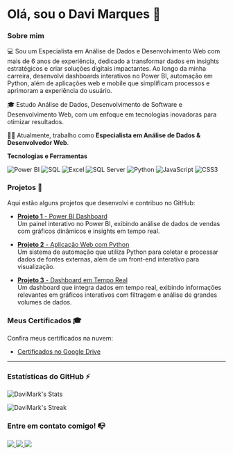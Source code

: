 # Olá, sou o Davi Marques 👋

### Sobre mim

💻 Sou um Especialista em Análise de Dados e Desenvolvimento Web com mais de 6 anos de experiência, dedicado a transformar dados em insights estratégicos e criar soluções digitais impactantes. Ao longo da minha carreira, desenvolvi dashboards interativos no Power BI, automação em Python, além de aplicações web e mobile que simplificam processos e aprimoram a experiência do usuário.

🎓 Estudo Análise de Dados, Desenvolvimento de Software e Desenvolvimento Web, com um enfoque em tecnologias inovadoras para otimizar resultados.

👩‍💻 Atualmente, trabalho como **Especialista em Análise de Dados & Desenvolvedor Web**.

**Tecnologias e Ferramentas**

![Power BI](https://img.shields.io/badge/Power%20BI-%23008080.svg?style=for-the-badge&logo=powerbi&logoColor=white)
![SQL](https://img.shields.io/badge/SQL-%2321768C.svg?style=for-the-badge&logo=sql&logoColor=white)
![Excel](https://img.shields.io/badge/Excel-%2315B4C2.svg?style=for-the-badge&logo=microsoft-excel&logoColor=white)
![SQL Server](https://img.shields.io/badge/SQL%20Server-%2327765C.svg?style=for-the-badge&logo=microsoftsqlserver&logoColor=white)
![Python](https://img.shields.io/badge/Python-%2314354C.svg?style=for-the-badge&logo=python&logoColor=white)
![JavaScript](https://img.shields.io/badge/JavaScript-%23323330.svg?style=for-the-badge&logo=javascript&logoColor=%23F7DF1E)
![CSS3](https://img.shields.io/badge/CSS3-%231572B6.svg?style=for-the-badge&logo=css3&logoColor=white)

### Projetos 🚀

Aqui estão alguns projetos que desenvolvi e contribuo no GitHub:

- [**Projeto 1** - Power BI Dashboard](https://github.com/DaviMark/projeto1)  
  Um painel interativo no Power BI, exibindo análise de dados de vendas com gráficos dinâmicos e insights em tempo real.

- [**Projeto 2** - Aplicação Web com Python](https://github.com/DaviMark/projeto2)  
  Um sistema de automação que utiliza Python para coletar e processar dados de fontes externas, além de um front-end interativo para visualização.

- [**Projeto 3** - Dashboard em Tempo Real](https://github.com/DaviMark/projeto3)  
  Um dashboard que integra dados em tempo real, exibindo informações relevantes em gráficos interativos com filtragem e análise de grandes volumes de dados.

### Meus Certificados 🎓
Confira meus certificados na nuvem:
- <a href="https://drive.google.com/drive/folders/1fLY0yl0pzIIYtUNLADlIp9f_46h20m1b?usp=sharing" target="_blank">Certificados no Google Drive</a>
---

### Estatísticas do GitHub ⚡
![DaviMark's Stats](https://github-readme-stats.vercel.app/api?username=DaviMark&theme=tokyonight&show_icons=true&hide_border=true&count_private=false)

![DaviMark's Streak](https://github-readme-streak-stats.herokuapp.com/?user=DaviMark&theme=tokyonight&hide_border=true)

### Entre em contato comigo! 📭
<div>
  <a href="https://www.linkedin.com/in/david-deliberto-marques/" target="_blank">
    <img src="https://img.shields.io/badge/-LinkedIn-%230077B5?style=for-the-badge&logo=linkedin&logoColor=white" target="_blank">
  </a>
  <a href="https://github.com/davimarks" target="_blank">
    <img src="https://img.shields.io/badge/-GitHub-%23121011?style=for-the-badge&logo=github&logoColor=white" target="_blank">
  </a>
  <a href="mailto:davideliberto2001@gmail.com" target="_blank">
    <img src="https://img.shields.io/badge/-Email-%23D44638?style=for-the-badge&logo=gmail&logoColor=white" target="_blank">
  </a>
</div>
